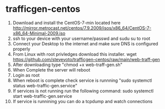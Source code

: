 # trafficgen-centos
1. Download and install the CentOS-7-min located here http://mirror.metrocast.net/centos/7.9.2009/isos/x86_64/CentOS-7-x86_64-Minimal-2009.iso
2. ssh to your device with your username/passwd and sudu su to root
3. Connect your Desktop to the internet and make sure DNS is configured properly
4. From Linux with root privledges download this installer. wget https://github.com/stevevoto/trafficgen-centos/raw/main/web-traff-gen
5. After downloading type "chmod +x web-traff-gen.sh" 
6. When Complete the server will reboot
7. Login as root
8. When reboot is complete check service is runnning "sudo systemctl status web-traffic-gen.service"
9. If services is not running run the following command: sudo systemctl start web-traffic-gen.service
10. If service is runnining you can do a tcpdump and watch connections
